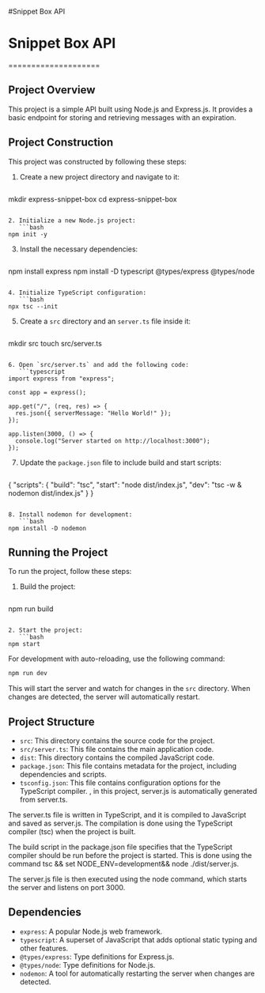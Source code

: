 #Snippet Box API



# Snippet Box API
====================

## Project Overview

This project is a simple API built using Node.js and Express.js. It provides a basic endpoint for storing and retrieving messages with an expiration.

## Project Construction

This project was constructed by following these steps:

1. Create a new project directory and navigate to it:
   ```bash
mkdir express-snippet-box
cd express-snippet-box
```

2. Initialize a new Node.js project:
   ```bash
npm init -y
```

3. Install the necessary dependencies:
   ```bash
npm install express
npm install -D typescript @types/express @types/node
```

4. Initialize TypeScript configuration:
   ```bash
npx tsc --init
```

5. Create a `src` directory and an `server.ts` file inside it:
   ```bash
mkdir src
touch src/server.ts
```

6. Open `src/server.ts` and add the following code:
   ```typescript
import express from "express";

const app = express();

app.get("/", (req, res) => {
  res.json({ serverMessage: "Hello World!" });
});

app.listen(3000, () => {
  console.log("Server started on http://localhost:3000");
});
```

7. Update the `package.json` file to include build and start scripts:
   ```json
{
  "scripts": {
    "build": "tsc",
    "start": "node dist/index.js",
    "dev": "tsc -w & nodemon dist/index.js"
  }
}
```

8. Install nodemon for development:
   ```bash
npm install -D nodemon
```

## Running the Project

To run the project, follow these steps:

1. Build the project:
   ```bash
npm run build
```

2. Start the project:
   ```bash
npm start
```

For development with auto-reloading, use the following command:
```bash
npm run dev
```

This will start the server and watch for changes in the `src` directory. When changes are detected, the server will automatically restart.

## Project Structure

* `src`: This directory contains the source code for the project.
* `src/server.ts`: This file contains the main application code.
* `dist`: This directory contains the compiled JavaScript code.
* `package.json`: This file contains metadata for the project, including dependencies and scripts.
* `tsconfig.json`: This file contains configuration options for the TypeScript compiler.
, in this project, server.js is automatically generated from server.ts.

The server.ts file is written in TypeScript, and it is compiled to JavaScript and saved as server.js. The compilation is done using the TypeScript compiler (tsc) when the project is built.

The build script in the package.json file specifies that the TypeScript compiler should be run before the project is started. This is done using the command tsc && set NODE_ENV=development&& node ./dist/server.js.

The server.js file is then executed using the node command, which starts the server and listens on port 3000.

## Dependencies

* `express`: A popular Node.js web framework.
* `typescript`: A superset of JavaScript that adds optional static typing and other features.
* `@types/express`: Type definitions for Express.js.
* `@types/node`: Type definitions for Node.js.
* `nodemon`: A tool for automatically restarting the server when changes are detected.
